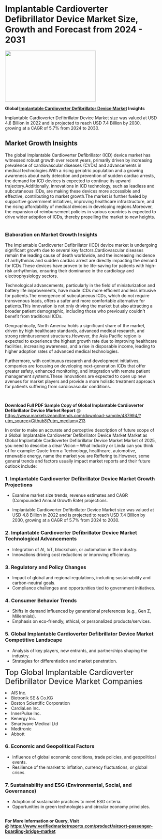 <H1>Implantable Cardioverter Defibrillator Device Market Size, Growth and Forecast from 2024 - 2031</H1><img class="aligncenter size-medium wp-image-584254" src="https://thirdeyenews.in/wp-content/uploads/2024/09/Global-Market-Research-300x168.jpeg" alt="" width="300" height="168" /><p><strong>Global&nbsp;<a href="https://www.marketsizeandtrends.com/download-sample/487994/?utm_source=Github8j?utm_medium=213">Implantable Cardioverter Defibrillator Device Market</a> Insights</strong></p><p>Implantable Cardioverter Defibrillator Device Market size was valued at USD 4.8 Billion in 2022 and is projected to reach USD 7.4 Billion by 2030, growing at a CAGR of 5.7% from 2024 to 2030.</p><p><h2>Market Growth Insights</h2> <p>The global Implantable Cardioverter Defibrillator (ICD) device market has witnessed robust growth over recent years, primarily driven by increasing prevalence of cardiovascular diseases (CVDs) and advancements in medical technologies.With a rising geriatric population and a growing awareness about early detection and prevention of sudden cardiac arrests, the demand for ICD devices is expected to continue its upward trajectory.Additionally, innovations in ICD technology, such as leadless and subcutaneous ICDs, are making these devices more accessible and effective, contributing to market growth.The market is further fueled by supportive government initiatives, improving healthcare infrastructure, and the rising affordability of medical devices in developing regions.Moreover, the expansion of reimbursement policies in various countries is expected to drive wider adoption of ICDs, thereby propelling the market to new heights.<br></br> <h3>Elaboration on Market Growth Insights</h3> <p>The Implantable Cardioverter Defibrillator (ICD) device market is undergoing significant growth due to several key factors.Cardiovascular diseases remain the leading cause of death worldwide, and the increasing incidence of arrhythmias and sudden cardiac arrest are directly impacting the demand for ICDs.These devices have proven to be life-saving for patients with high-risk arrhythmias, ensuring their dominance in the cardiology and electrophysiology sectors.</p> <p>Technological advancements, particularly in the field of miniaturization and battery life improvements, have made ICDs more efficient and less intrusive for patients.The emergence of subcutaneous ICDs, which do not require transvenous leads, offers a safer and more comfortable alternative for patients.This innovation is not only driving the market but also attracting a broader patient demographic, including those who previously couldn't benefit from traditional ICDs.</p> <p>Geographically, North America holds a significant share of the market, driven by high healthcare standards, advanced medical research, and strong reimbursement structures.However, the Asia Pacific region is expected to experience the highest growth rate due to improving healthcare facilities, increasing awareness, and a rise in disposable income, leading to higher adoption rates of advanced medical technologies.</p> <p>Furthermore, with continuous research and development initiatives, companies are focusing on developing next-generation ICDs that offer greater safety, enhanced monitoring, and integration with remote patient management systems.These innovations are expected to open up new avenues for market players and provide a more holistic treatment approach for patients suffering from cardiovascular conditions.</p> <br></p><p><span class=""><strong>Download Full PDF Sample Copy of Global Implantable Cardioverter Defibrillator Device Market Report</strong> @ <a href="https://www.marketsizeandtrends.com/download-sample/487994/?utm_source=Github8j?utm_medium=213" target="_blank">https://www.marketsizeandtrends.com/download-sample/487994/?utm_source=Github8j?utm_medium=213</a></span></p><p>In order to make an accurate and perceptive description of future scope of a Global&nbsp;Implantable Cardioverter Defibrillator Device Market Market as Global&nbsp;Implantable Cardioverter Defibrillator Device Market Market of 2025, you need to describe a clear Vision &ndash; What Industry or Linda can you think of for example: Quote from a Technology, healthcare, automotive, renewable energy, name the market you are Reffering to.However, some general trends and factors usually impact market reports and their future outlook include:</p><h3>1.&nbsp;<strong>Implantable Cardioverter Defibrillator Device Market Growth Projections</strong></h3><ul><li>Examine market size trends, revenue estimates and CAGR (Compounded Annual Growth Rate) projections.</li><li><p>Implantable Cardioverter Defibrillator Device Market size was valued at USD 4.8 Billion in 2022 and is projected to reach USD 7.4 Billion by 2030, growing at a CAGR of 5.7% from 2024 to 2030.</p></li></ul><h3>2.&nbsp;<strong>Implantable Cardioverter Defibrillator Device Market Technological Advancements</strong></h3><ul><li>Integration of AI, IoT, blockchain, or automation in the industry.</li><li>Innovations driving cost reductions or improving efficiency.</li></ul><h3>3.&nbsp;<strong>Regulatory and Policy Changes</strong></h3><ul><li>Impact of global and regional regulations, including sustainability and carbon-neutral goals.</li><li>Compliance challenges and opportunities tied to government initiatives.</li></ul><h3>4.&nbsp;<strong>Consumer Behavior Trends</strong></h3><ul><li>Shifts in demand influenced by generational preferences (e.g., Gen Z, Millennials).</li><li>Emphasis on eco-friendly, ethical, or personalized products/services.</li></ul><h3>5.&nbsp;<strong>Global Implantable Cardioverter Defibrillator Device Market Competitive Landscape</strong></h3><ul><li>Analysis of key players, new entrants, and partnerships shaping the industry.</li><li>Strategies for differentiation and market penetration.</li></ul><p data-pm-slice="1 1 []"><span style="color: inherit; font-family: inherit; font-size: 25px;">Top Global Implantable Cardioverter Defibrillator Device Market Companies</span></p><div class="" data-test-id=""><p><li>AIS Inc.</li><li> Biotronik SE & Co.KG</li><li> Boston Scientific Corporation</li><li> CardiaLen Inc.</li><li> InnerPulse Inc.</li><li> Kenergy Inc.</li><li> Smartwave Medical Ltd</li><li> Medtronic</li><li> Abbott</li></p></div><h3>6.&nbsp;<strong>Economic and Geopolitical Factors</strong></h3><ul><li>Influence of global economic conditions, trade policies, and geopolitical events.</li><li>Resilience of the market to inflation, currency fluctuations, or global crises.</li></ul><h3>7.&nbsp;<strong>Sustainability and ESG (Environmental, Social, and Governance)</strong></h3><ul><li>Adoption of sustainable practices to meet ESG criteria.</li><li>Opportunities in green technologies and circular economy principles.</li></ul><h2><strong style="font-size: 14px;">For More Information or Query, Visit @&nbsp;</strong><a style="background-color: #ffffff; font-size: 14px;" href="https://www.marketsizeandtrends.com/report/implantable-cardioverter-defibrillator-device-market/" target="_blank">https://www.verifiedmarketreports.com/product/airport-passenger-boarding-bridge-market</a></h2>